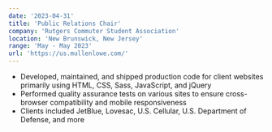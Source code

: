 ```yaml
---
date: '2023-04-31'
title: 'Public Relations Chair'
company: 'Rutgers Commuter Student Association'
location: 'New Brunswick, New Jersey'
range: 'May - May 2023'
url: 'https://us.mullenlowe.com/'
---
```


- Developed, maintained, and shipped production code for client websites primarily using HTML, CSS, Sass, JavaScript, and jQuery
- Performed quality assurance tests on various sites to ensure cross-browser compatibility and mobile responsiveness
- Clients included JetBlue, Lovesac, U.S. Cellular, U.S. Department of Defense, and more
